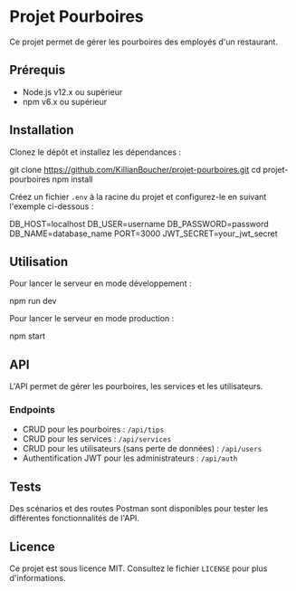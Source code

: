 # Projet Pourboires

Ce projet permet de gérer les pourboires des employés d'un restaurant.

## Prérequis

- Node.js v12.x ou supérieur
- npm v6.x ou supérieur

## Installation

Clonez le dépôt et installez les dépendances :

git clone https://github.com/KillianBoucher/projet-pourboires.git
cd projet-pourboires
npm install


Créez un fichier `.env` à la racine du projet et configurez-le en suivant l'exemple ci-dessous :

DB_HOST=localhost
DB_USER=username
DB_PASSWORD=password
DB_NAME=database_name
PORT=3000
JWT_SECRET=your_jwt_secret


## Utilisation

Pour lancer le serveur en mode développement :

npm run dev


Pour lancer le serveur en mode production :

npm start


## API

L'API permet de gérer les pourboires, les services et les utilisateurs.

### Endpoints

- CRUD pour les pourboires : `/api/tips`
- CRUD pour les services : `/api/services`
- CRUD pour les utilisateurs (sans perte de données) : `/api/users`
- Authentification JWT pour les administrateurs : `/api/auth`

## Tests

Des scénarios et des routes Postman sont disponibles pour tester les différentes fonctionnalités de l'API.

## Licence

Ce projet est sous licence MIT. Consultez le fichier `LICENSE` pour plus d'informations.





